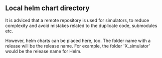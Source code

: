 ## Local helm chart directory

It is adviced that a remote repository is used for simulators, to reduce complexity and avoid mistakes related to the duplicate code, submodules etc.

However, helm charts can be placed here, too. The folder name with a release will be the release name. For example, the folder 'X_simulator' would be the release name for Helm.